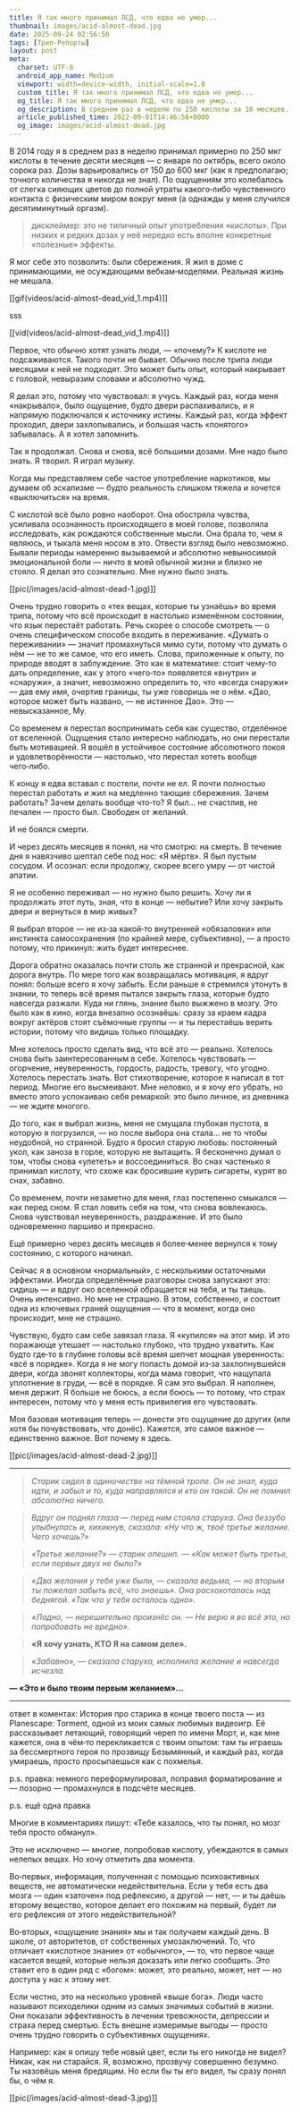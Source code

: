```yaml
---
title: Я так много принимал ЛCД, что едва не умер...
thumbnail: images/acid-almost-dead.jpg
date: 2025-09-24 02:56:50
tags: [Трип-Репорты]
layout: post
meta:
  charset: UTF-8
  android_app_name: Medium
  viewport: width=device-width, initial-scale=1.0
  custom_title: Я так много принимал ЛCД, что едва не умер...
  og_title: Я так много принимал ЛCД, что едва не умер...
  og_description: В среднем раз в неделю по 250 киcлoты за 10 месяцев. 40 раз...
  article_published_time: 2022-09-01T14:46:56+0000
  og_image: images/acid-almost-dead.jpg
---
```


В 2014 году я в среднем раз в неделю принимал примерно по 250 мкг кислоты в течение десяти месяцев — с января по октябрь, всего около сорока раз. Дозы варьировались от 150 до 600 мкг (как я предполагаю; точного количества я никогда не знал). По ощущениям это колебалось от слегка сияющих цветов до полной утраты какого‑либо чувственного контакта с физическим миром вокруг меня (а однажды у меня случился десятиминутный оргазм).

> дисклеймер: это не типичный опыт употребления «кислоты». При низких и редких дозах у неё нередко есть вполне конкретные «полезные» эффекты.

Я мог себе это позволить: были сбережения. Я жил в доме с принимающими, не осуждающими вебкам‑моделями. Реальная жизнь не мешала.

[[gif(videos/acid-almost-dead_vid_1.mp4)]]

sss

[[vid(videos/acid-almost-dead_vid_1.mp4)]]

Первое, что обычно хотят узнать люди, — «почему?» К кислоте не подсаживаются. Такого почти не бывает. Обычно после трипа люди месяцами к ней не подходят. Это может быть опыт, который накрывает с головой, невыразим словами и абсолютно чужд.

Я делал это, потому что чувствовал: я учусь. Каждый раз, когда меня «накрывало», было ощущение, будто двери распахивались, и я напрямую подключался к источнику истины. Каждый раз, когда эффект проходил, двери захлопывались, и большая часть «понятого» забывалась. А я хотел запомнить.

Так я продолжал. Снова и снова, всё большими дозами. Мне надо было знать. Я творил. Я играл музыку.

Когда мы представляем себе частое употребление наркотиков, мы думаем об эскапизме — будто реальность слишком тяжела и хочется «выключиться» на время.

С кислотой всё было ровно наоборот. Она обостряла чувства, усиливала осознанность происходящего в моей голове, позволяла исследовать, как рождаются собственные мысли. Она брала то, чем я являюсь, и тыкала меня носом в это. Отвести взгляд было невозможно. Бывали периоды намеренно вызываемой и абсолютно невыносимой эмоциональной боли — ничто в моей обычной жизни и близко не стояло. Я делал это сознательно. Мне нужно было знать.

<!-- Код для вставки изображения -->
[[pic(/images/acid-almost-dead-1.jpg)]]

Очень трудно говорить о «тех вещах, которые ты узнаёшь» во время трипа, потому что всё происходит в настолько изменённом состоянии, что язык перестаёт работать. Речь скорее о способе смотреть — о очень специфическом способе входить в переживание. «Думать о переживании» — значит промахнуться мимо сути, потому что думать о нём — не то же самое, что его иметь. Слова, приложенные к опыту, по природе вводят в заблуждение. Это как в математике: стоит чему‑то дать определение, как у этого «чего‑то» появляется «внутри» и «снаружи», а значит, невозможно определить то, что «всегда снаружи» — дав ему имя, очертив границы, ты уже говоришь не о нём. «Дао, которое может быть названо, — не истинное Дао». Это — невысказанное, Му.

Со временем я перестал воспринимать себя как существо, отделённое от вселенной. Ощущения стало интересно наблюдать, но они перестали быть мотивацией. Я вошёл в устойчивое состояние абсолютного покоя и удовлетворённости — настолько, что перестал хотеть вообще чего‑либо. 

К концу я едва вставал с постели, почти не ел. 
Я почти полностью перестал работать и жил на медленно тающие сбережения. 
Зачем работать? 
Зачем делать вообще что‑то? 
Я был… не счастлив, не печален — просто был. 
Свободен от желаний. 

И не боялся смерти.

И через десять месяцев я понял, на что смотрю: на смерть. 
В течение дня я навязчиво шептал себе под нос: «Я мёртв». 
Я был пустым сосудом. 
И осознал: если продолжу, скорее всего умру — от чистой апатии.

Я не особенно переживал — но нужно было решить. Хочу ли я продолжать этот путь, зная, что в конце — небытие? Или хочу закрыть двери и вернуться в мир живых?

Я выбрал второе — не из‑за какой‑то внутренней «обязаловки» или инстинкта самосохранения (по крайней мере, субъективно), — а просто потому, что прикинул: жить будет интереснее.

Дорога обратно оказалась почти столь же странной и прекрасной, как дорога внутрь. По мере того как возвращалась мотивация, я вдруг понял: больше всего я хочу забыть. Если раньше я стремился утонуть в знании, то теперь всё время пытался закрыть глаза, которые будто навсегда разжали. Куда ни глянь, знание было выжжено в мозгу. Это было как в кино, когда внезапно осознаёшь: сразу за краем кадра вокруг актёров стоят съёмочные группы — и ты перестаёшь верить истории, потому что видишь только площадку.

Мне хотелось просто сделать вид, что всё это — реально. Хотелось снова быть заинтересованным в себе. Хотелось чувствовать — огорчение, неуверенность, гордость, радость, тревогу, что угодно. Хотелось перестать знать. Вот стихотворение, которое я написал в тот период. Многие его высмеивают. Мне неловко, и я хочу его убрать, но вместо этого успокаиваю себя ремаркой: это было личное, из дневника — не ждите многого.

До того, как я выбрал жизнь, меня не смущала глубокая пустота, в которую я погрузился, — но после выбора она стала… не то чтобы неудобной, но странной. Будто я бросил старую любовь: постоянный укол, как заноза в горле, которую не вытащить. Я бесконечно думал о том, чтобы снова «улететь» и воссоединиться. Во снах частенько я принимал кислоту, что схоже как бросившие курить сигареты, курят во снах, забавно.

Со временем, почти незаметно для меня, глаз постепенно смыкался — как перед сном. Я стал ловить себя на том, что снова вовлекаюсь. Снова чувствовал неуверенность, раздражение. И это было одновременно паршиво и прекрасно.

Ещё примерно через десять месяцев я более‑менее вернулся к тому состоянию, с которого начинал.

Сейчас я в основном «нормальный», с несколькими остаточными эффектами. Иногда определённые разговоры снова запускают это: сидишь — и вдруг око вселенной обращается на тебя, и ты таешь. Очень интенсивно. Но мне не страшно. В этом, собственно, и состоит одна из ключевых граней ощущения — что в момент, когда оно происходит, мне не страшно.

Чувствую, будто сам себе завязал глаза. Я «купился» на этот мир. И это поражающе утешает — настолько глубоко, что трудно ухватить. Как будто где‑то в глубине головы всё время шепчет мощная уверенность: «всё в порядке». Когда я не могу попасть домой из‑за захлопнувшейся двери, когда звонят коллекторы, когда мама говорит, что нащупала уплотнение в груди, — всё в порядке. Я сам это выбрал. Я наполнен, меня держит. Я больше не боюсь, а если боюсь — то потому, что страх интересен, потому что у меня есть привилегия его чувствовать.

Моя базовая мотивация теперь — донести это ощущение до других (или хотя бы почувствовать, что донёс). Кажется, это самое важное — единственно важное. Вот почему я здесь.

<!-- Код для вставки изображения -->
[[pic(/images/acid-almost-dead-2.jpg)]]

---

> *Старик сидел в одиночестве на тёмной тропе.*
> *Он не знал, куда идти, и забыл и то, куда направлялся и кто он такой.*
> *Он не помнил абсолютно ничего.*

> *Вдруг он поднял глаза — перед ним стояла старуха.*
> *Она беззубо улыбнулась и, хихикнув, сказала: «Ну что ж, твоё третье желание. Чего хочешь?»*

> *«Третье желание?» — старик опешил. — «Как может быть третье, если первых двух не было?»*

> *«Два желания у тебя уже были, — сказала ведьма, — но вторым ты пожелал забыть всё, что знаешь». Она расхохоталась над беднягой. «Так что у тебя осталось одно».*

> *«Ладно, — нерешительно произнёс он. — Не верю я во всё это, но попробовать не вредно».*

> **«Я хочу узнать, КТО Я на самом деле».**

> *«Забавно», — сказала старуха, исполнила желание и навсегда исчезла.*

**— «Это и было твоим первым желанием»...**

---

ответ в коментах: История про старика в конце твоего поста — из Planescape: Torment, одной из моих самых любимых видеоигр. Её рассказывает летающий, говорящий череп по имени Морт, и, как мне кажется, она в чём‑то перекликается с твоим опытом: там ты играешь за бессмертного героя по прозвищу Безымянный, и каждый раз, когда умираешь, просто просыпаешься как с похмелья.

p.s. правка: немного переформулировал, поправил форматирование и — позорно — промахнулся в подсчёте месяцев.

p.s. ещё одна правка

Многие в комментариях пишут: «Тебе казалось, что ты понял, но мозг тебя просто обманул».

Это не исключено — многие, попробовав кислоту, убеждаются в самых нелепых вещах. Но хочу отметить два момента.

Во‑первых, информация, полученная с помощью психоактивных веществ, не автоматически недействительна. Если у тебя есть два мозга — один «заточен» под рефлексию, а другой — нет, — и ты даёшь второму вещество, которое делает его похожим на первый, будет ли его рефлексия от этого недействительной?

Во‑вторых, «ощущение знания» мы и так получаем каждый день. В школе, от авторитетов, от собственных умозаключений. То, что отличает «кислотное знание» от «обычного», — то, что первое чаще касается вещей, которые нельзя доказать или легко сообщить. Это ставит его в один ряд с «богом»: может, это реально, может, нет — но доступа у нас к этому нет.

Если честно, это на несколько уровней «выше бога». Люди часто называют психоделики одним из самых значимых событий в жизни. Они показали эффективность в лечении тревожности, депрессии и страха перед смертью. Есть внешне измеримые выгоды — просто очень трудно говорить о субъективных ощущениях.

Например: как я опишу тебе новый цвет, если ты его никогда не видел? Никак, как ни старайся. Я, возможно, прозвучу совершенно безумно. Ты назовёшь меня бредящим. Но если бы ты его видел, ты сразу понял бы, о чём я.

<!-- Код для вставки изображения -->
[[pic(/images/acid-almost-dead-3.jpg)]]

